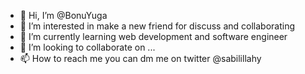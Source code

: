 - 👋 Hi, I’m @BonuYuga
- 👀 I’m interested in make a new friend for discuss and collaborating
- 🌱 I’m currently learning web development and software engineer
- 💞️ I’m looking to collaborate on ...
- 📫 How to reach me you can dm me on twitter @sabilillahy

<!---
BonuYuga/BonuYuga is a ✨ special ✨ repository because its `README.md` (this file) appears on your GitHub profile.
You can click the Preview link to take a look at your changes.
--->
